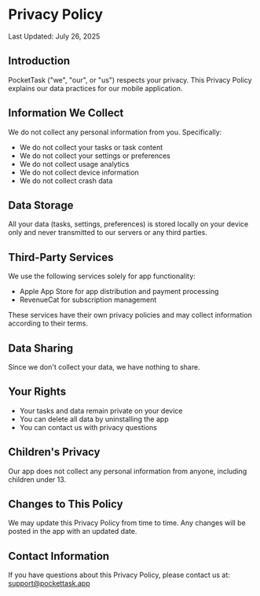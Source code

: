 # Privacy Policy

Last Updated: July 26, 2025

## Introduction

PocketTask ("we", "our", or "us") respects your privacy. This Privacy Policy explains our data practices for our mobile application.

## Information We Collect

We do not collect any personal information from you. Specifically:

- We do not collect your tasks or task content
- We do not collect your settings or preferences
- We do not collect usage analytics
- We do not collect device information
- We do not collect crash data

## Data Storage

All your data (tasks, settings, preferences) is stored locally on your device only and never transmitted to our servers or any third parties.

## Third-Party Services

We use the following services solely for app functionality:
- Apple App Store for app distribution and payment processing
- RevenueCat for subscription management

These services have their own privacy policies and may collect information according to their terms.

## Data Sharing

Since we don't collect your data, we have nothing to share.

## Your Rights

- Your tasks and data remain private on your device
- You can delete all data by uninstalling the app
- You can contact us with privacy questions

## Children's Privacy

Our app does not collect any personal information from anyone, including children under 13.

## Changes to This Policy

We may update this Privacy Policy from time to time. Any changes will be posted in the app with an updated date.

## Contact Information

If you have questions about this Privacy Policy, please contact us at:
support@pockettask.app
